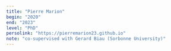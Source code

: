 ```yaml
---
title: "Pierre Marion"
begin: "2020"
end: "2023"
level: "PhD"
persolink: "https://pierremarion23.github.io"
note: "co-supervised with Gerard Biau (Sorbonne University)"
---
```

